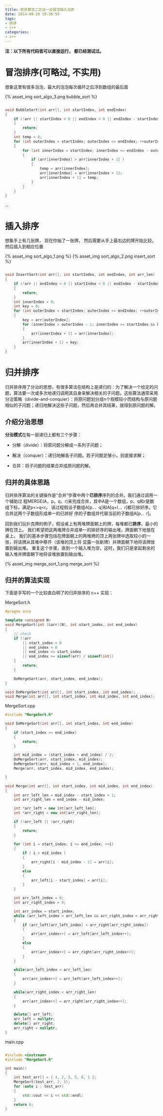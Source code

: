```yaml
---
title: 排序算法二之谈一谈冒泡插入归并
date: 2014-08-20 19:38:55
tags:
- 排序
- c++
categories:
- c++
---
```


**注：以下所有代码皆可以直接运行， 都已经测试过。**


# **冒泡排序(可略过, 不实用)**

想象这里有很多泡泡，最大的泡泡每次循环之后浮到数组的最后面

{% asset_img sort_algo_3.png bubble_sort %}

``` c++

void BubbleSort(int arr[], int startIndex, int endIndex)
{
	if (!arr || startIndex < 0 || endIndex < 0 || endIndex - startIndex <= 1)
	{
		return;
	}
	int temp = 0;
	for (int outerIndex = startIndex; outerIndex <= endIndex; ++outerIndex)
	{
		for (int innerIndex = startIndex; innerIndex <= endIndex - outerIndex - 1; ++innerIndex)
		{
			if (arr[innerIndex] > arr[innerIndex + 1] )
			{
				temp = arr[innerIndex];
				arr[innerIndex] = arr[innerIndex + 1];
				arr[innerIndex + 1] = temp;
			}
		}
	}
}

```

... <!-- more -->

# **插入排序**

想象手上有几张牌， 现在你抽了一张牌， 然后需要从手上最右边的牌开始比较，然后插入到相应位置

{% asset_img sort_algo_1.png  %}
{% asset_img sort_algo_2.png insert_sort %}


``` c++

void InsertSort(int arr[], int startIndex, int endIndex, int arr_len)
{
	if (!arr || endIndex < 0 || startIndex < 0 || endIndex - startIndex <= 1 || end_index >= arr_len)
	{
		return;
	}
	int innerIndex = 0;
	int key = 0;
	for (int outerIndex = startIndex; outerIndex <= endIndex; ++outerIndex)
	{
		key = arr[outerIndex];
		for (innerIndex = outerIndex - 1; innerIndex >= startIndex && key < arr[innerIndex]; --innerIndex)
		{
			arr[innerIndex + 1] = arr[innerIndex];
		}
		arr[innerIndex + 1] = key;
	}
}
```

# **归并排序**

归并排序用了分治的思想，有很多算法在结构上是递归的：为了解决一个给定的问题，算法要一次或多次地递归调用其自身来解决相关的子问题。这些算法通常采用分治策略（divide-and-conquier）：将原问题划分成n个规模较小而结构与原问题相似的子问题；递归地解决这些子问题，然后再合并其结果，就得到原问题的解。

## 介绍分治思想

**分治模式**在每一层递归上都有三个步骤：

- 分解（divide）：将原问题分解成一系列子问题；

- 解决（conquer）：递归地解各子问题。若子问题足够小，则直接求解；

- 合并：将子问题的结果合并成原问题的解。

## 归并的具体思路

归并排序算法的关键操作是“合并”步骤中两个**已排序**序列的合并。我们通过调用一个辅助过
程MERGE(A，p，q，r)来完成合并，其中A是一个数组，p、q和r是数组下标，满足p<=q<r。
该过程假设子数组A[p．．q]和A[q+l．．r]都已排好序。它合并这两个子数组形成单一的已排好
序的子数组并代替当前的子数组A[p.．r]。

回到我们玩扑克牌的例子，假设桌上有两堆牌面朝上的牌，每堆都已**排序**，最小的牌在顶上。
我们希望把这两堆牌合并成单一的排好序的输出堆，牌面朝下地放在桌上。
我们的基本步骤包括在牌面朝上的两堆牌的顶上两张牌中选取较小的一张，将该牌从其堆中移开（该堆的顶上将
显露一张新牌）并牌面朝下地将该牌放置到输出堆。
重复这个步骤，直到一个输入堆为空，这时，我们只是拿起剩余的输入堆并牌面朝下地将该堆放置到输出堆。

{% asset_img merge_sort_1.png merge_sort %}

## 归并的算法实现

下面是手写的一个比较直白明了的归并排序的 c++ 实现：

MergeSort.h

``` c++
#pragma once

template <unsigned N>
void MergeSort(int (&arr)[N], int start_index, int end_index)
{
	// check
	if (!arr
		|| start_index < 0
		|| end_index < 0
		|| end_index <= start_index
		|| end_index >= sizeof(arr) / sizeof(int))
	{
		return;
	}

	DoMergeSort(arr, start_index, end_index);
}

void DoMergeSort(int arr[], int start_index, int end_index);
void Merge(int arr[], int start_index, int mid_index, int end_index);
```

MergeSort.cpp

``` c++
#include "MergeSort.h"

void DoMergeSort(int arr[], int start_index, int end_index)
{
	if (start_index >= end_index)
	{
		return;
	}

	int mid_index = (start_index + end_index) / 2;
	DoMergeSort(arr, start_index, mid_index);
	DoMergeSort(arr, mid_index + 1, end_index);
	Merge(arr, start_index, mid_index, end_index);

}

void Merge(int arr[], int start_index, int mid_index, int end_index)
{
	int arr_left_len = mid_index - start_index + 1;
	int arr_right_len = end_index - mid_index;

	int *arr_left = new int[arr_left_len];
	int *arr_right = new int[arr_right_len];

	if (!arr_left || !arr_right)
	{
		return;
	}

	for (int i = start_index; i <= end_index; ++i)
	{
		if ( i > mid_index )
		{
			arr_right[i - mid_index - 1] = arr[i];
		}
		else
		{
			arr_left[i - start_index] = arr[i];
		}
	}

	int arr_left_index = 0;
	int arr_right_index = 0;

	int arr_index = start_index;
	while (arr_left_index < arr_left_len && arr_right_index < arr_right_len)
	{
		if (arr_left[arr_left_index] < arr_right[arr_right_index])
		{
			arr[arr_index++] = arr_left[arr_left_index++];
		}
		else
		{
			arr[arr_index++] = arr_right[arr_right_index++];
		}
	}

	while(arr_left_index < arr_left_len)
	{
		arr[arr_index++] = arr_left[arr_left_index++];
	}

	while(arr_right_index < arr_right_len)
	{
		arr[arr_index++] = arr_right[arr_right_index++];
	}

	delete[] arr_left;
	arr_left = nullptr;
	delete[] arr_right;
	arr_right = nullptr;
}
```

main.cpp

``` c++

#include <iostream>
#include "MergeSort.h"

int main()
{
	int test_arr[] = { 4, 2, 3, 5, 6, 1 };
	MergeSort(test_arr, 2, 5);
	for (auto i : test_arr)
	{
		std::cout << i << std::endl;
	}
	return 0;
}
```

